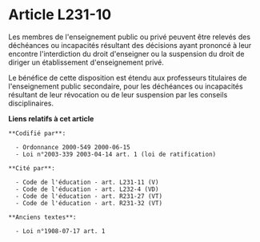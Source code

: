 # Article L231-10

Les membres de l'enseignement public ou privé peuvent être relevés des déchéances ou incapacités résultant des décisions
ayant prononcé à leur encontre l'interdiction du droit d'enseigner ou la suspension du droit de diriger un établissement
d'enseignement privé.

Le bénéfice de cette disposition est étendu aux professeurs titulaires de l'enseignement public secondaire, pour les
déchéances ou incapacités résultant de leur révocation ou de leur suspension par les conseils disciplinaires.

**Liens relatifs à cet article**

	**Codifié par**:

	  - Ordonnance 2000-549 2000-06-15
	  - Loi n°2003-339 2003-04-14 art. 1 (loi de ratification)

	**Cité par**:

	  - Code de l'éducation - art. L231-11 (V)
	  - Code de l'éducation - art. L232-4 (VD)
	  - Code de l'éducation - art. R231-27 (VT)
	  - Code de l'éducation - art. R231-32 (VT)

	**Anciens textes**:

	  - Loi n°1908-07-17 art. 1
